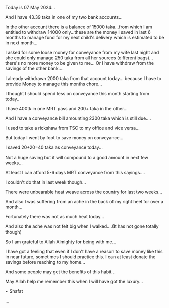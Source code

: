 Today is 07 May 2024...

And I have 43.39 taka in one of my two bank accounts...

In the other account there is a balance of 15000 taka...from which I am entitled to withdraw 14000 only...these are the money I saved in last 6 months to manage fund for my next child's delivery which is estimated to be in next month...

I asked for some loose money for conveyance from my wife last night and she could only manage 250 taka from all her sources (different bags)... there's no more money to be given to me... Or I have withdraw from the savings of the other bank....

I already withdrawn 2000 taka from that account today... because I have to provide Money to manage this months chore...

I thought I should spend less on conveyance this month starting from today..

I have 400tk in one MRT pass and 200+ taka in the other...

And I have a conveyance bill amounting 2300 taka which is still due....

I used to take a rickshaw from TSC to my office and vice versa...

But today I went by foot to save money on conveyance...

I saved 20+20=40 taka as conveyance today...

Not a huge saving but it will compound to a good amount in next few weeks...

At least I can afford 5-6 days MRT conveyance from this sayings....

I couldn't do that in last week though...

There were unbearable heat weave across the country for last two weeks...

And also I was suffering from an ache in the back of my right heel for over a month...

Fortunately there was not as much heat today...

And also the ache was not felt big when I walked....(It has not gone totally though)

So I am grateful to Allah Almighty for being with me...

I have got a feeling that even if I don't have a reason to save money like this in near future, sometimes I should practice this. I can at least donate the savings before reaching to my home... 

And some people may get the benefits of this habit...

May Allah help me remember this when I will have got the luxury...

~ Shafat 


...

